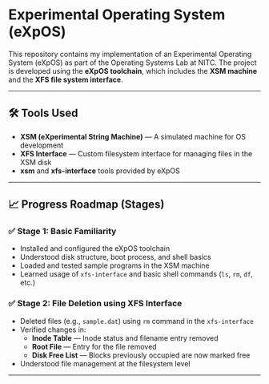 # Experimental Operating System (eXpOS)

This repository contains my implementation of an Experimental Operating System (eXpOS) as part of the Operating Systems Lab at NITC. The project is developed using the **eXpOS toolchain**, which includes the **XSM machine** and the **XFS file system interface**.

---

## 🛠 Tools Used

- **XSM (eXperimental String Machine)** — A simulated machine for OS development
- **XFS Interface** — Custom filesystem interface for managing files in the XSM disk
- **xsm** and **xfs-interface** tools provided by eXpOS

---

## 📈 Progress Roadmap (Stages)

### ✅ Stage 1: Basic Familiarity

- Installed and configured the eXpOS toolchain
- Understood disk structure, boot process, and shell basics
- Loaded and tested sample programs in the XSM machine
- Learned usage of `xfs-interface` and basic shell commands (`ls`, `rm`, `df`, etc.)

### ✅ Stage 2: File Deletion using XFS Interface

- Deleted files (e.g., `sample.dat`) using `rm` command in the `xfs-interface`
- Verified changes in:
  - **Inode Table** — Inode status and filename entry removed
  - **Root File** — Entry for the file removed
  - **Disk Free List** — Blocks previously occupied are now marked free
- Understood file management at the filesystem level

---
